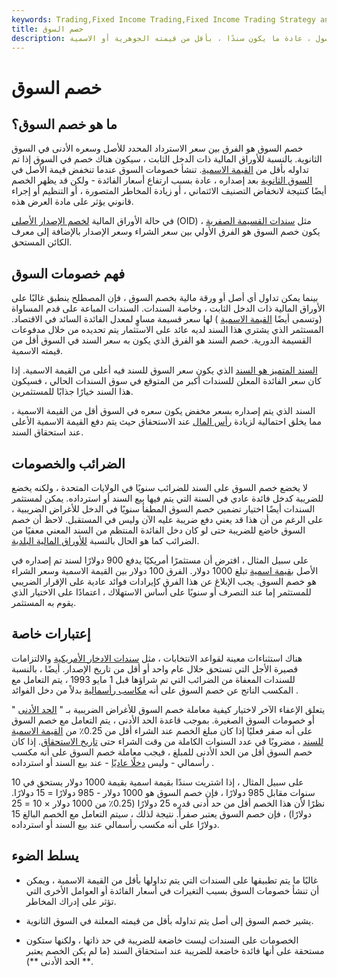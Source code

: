 ```yaml
---
keywords: Trading,Fixed Income Trading,Fixed Income Trading Strategy and Education,Strategy and Education
title: خصم السوق
description: خصم في السوق عندما يتم تداول أحد الأصول ، عادة ما يكون سندًا ، بأقل من قيمته الجوهرية أو الاسمية.
---
```


# خصم السوق
## ما هو خصم السوق؟

خصم السوق هو الفرق بين سعر الاسترداد المحدد للأصل وسعره الأدنى في السوق الثانوية. بالنسبة للأوراق المالية ذات الدخل الثابت ، سيكون هناك خصم في السوق إذا تم تداوله بأقل من [القيمة الاسمية](/parvalue). تنشأ خصومات السوق عندما تنخفض قيمة الأصل في [السوق الثانوية](/secondarymarket) بعد إصداره ، عادة بسبب ارتفاع أسعار الفائدة - ولكن قد يظهر الخصم أيضًا كنتيجة لانخفاض التصنيف الائتماني ، أو زيادة المخاطر المتصورة ، أو التنظيم أو إجراء قانوني يؤثر على مادة العرض هذه.

في حالة الأوراق المالية [لخصم الإصدار الأصلي](/oid) (OID) مثل [سندات القسيمة الصفرية](/zero-couponbond) ، يكون خصم السوق هو الفرق الأولي بين سعر الشراء وسعر الإصدار بالإضافة إلى معرف الكائن المستحق.

## فهم خصومات السوق

بينما يمكن تداول أي أصل أو ورقة مالية بخصم السوق ، فإن المصطلح ينطبق غالبًا على الأوراق المالية ذات الدخل الثابت ، وخاصة السندات. السندات المباعة على قدم المساواة (وتسمى أيضًا [القيمة الاسمية](/facevalue) ) لها سعر قسيمة مساوٍ لمعدل الفائدة السائد في الاقتصاد. المستثمر الذي يشتري هذا السند لديه عائد على الاستثمار يتم تحديده من خلال مدفوعات القسيمة الدورية. خصم السند هو الفرق الذي يكون به سعر السند في السوق أقل من قيمته الاسمية.

[السند المتميز هو السند](/premiumbond) الذي يكون سعر السوق للسند فيه أعلى من القيمة الاسمية. إذا كان سعر الفائدة المعلن للسندات أكبر من المتوقع في سوق السندات الحالي ، فسيكون هذا السند خيارًا جذابًا للمستثمرين.

السند الذي يتم إصداره بسعر مخفض يكون سعره في السوق أقل من القيمة الاسمية ، مما يخلق احتمالية لزيادة [رأس المال](/capitalappreciation) عند الاستحقاق حيث يتم دفع القيمة الاسمية الأعلى عند استحقاق السند.

## الضرائب والخصومات

لا يخضع خصم السوق على السند للضرائب سنويًا في الولايات المتحدة ، ولكنه يخضع للضريبة كدخل فائدة عادي في السنة التي يتم فيها بيع السند أو استرداده. يمكن لمستثمر السندات أيضًا اختيار تضمين خصم السوق المطفأ سنويًا في الدخل للأغراض الضريبية ، على الرغم من أن هذا قد يعني دفع ضريبة عليه الآن وليس في المستقبل. لاحظ أن خصم السوق خاضع للضريبة حتى لو كان دخل الفائدة المنتظم من السند المعني معفيًا من الضرائب كما هو الحال بالنسبة [للأوراق المالية البلدية](/municipalbond).

على سبيل المثال ، افترض أن مستثمرًا أمريكيًا يدفع 900 دولارًا لسند تم إصداره في الأصل [بقيمة اسمية](/parvalue) تبلغ 1000 دولار. الفرق 100 دولار بين القيمة الاسمية وسعر الشراء هو خصم السوق. يجب الإبلاغ عن هذا الفرق كإيرادات فوائد عادية على الإقرار الضريبي للمستثمر إما عند التصرف أو سنويًا على أساس الاستهلاك ، اعتمادًا على الاختيار الذي يقوم به المستثمر.

## إعتبارات خاصة

هناك استثناءات معينة لقواعد الانتخابات ، مثل [سندات الادخار الأمريكية](/ussavingsbonds) والالتزامات قصيرة الأجل التي تستحق خلال عام واحد أو أقل من تاريخ الإصدار. أيضًا ، بالنسبة للسندات المعفاة من الضرائب التي تم شراؤها قبل 1 مايو 1993 ، يتم التعامل مع المكسب الناتج عن خصم السوق على أنه [مكاسب رأسمالية](/capitalgain) بدلاً من دخل الفوائد .

يتعلق الإعفاء الآخر لاختيار كيفية معاملة خصم السوق للأغراض الضريبية بـ " [الحد الأدنى](/deminimistaxrule) " أو خصومات السوق الصغيرة. بموجب قاعدة الحد الأدنى ، يتم التعامل مع خصم السوق على أنه صفر فعليًا إذا كان مبلغ الخصم عند الشراء أقل من 0.25٪ من [القيمة الاسمية للسند](/facevalue) ، مضروبًا في عدد السنوات الكاملة من وقت الشراء حتى [تاريخ الاستحقاق](/maturitydate). إذا كان خصم السوق أقل من الحد الأدنى للمبلغ ، فيجب معاملة خصم السوق على أنه مكسب رأسمالي - وليس [دخلًا عاديًا](/ordinaryincome) - عند بيع السند أو استرداده .

على سبيل المثال ، إذا اشتريت سندًا بقيمة اسمية بقيمة 1000 دولار يستحق في 10 سنوات مقابل 985 دولارًا ، فإن خصم السوق هو 1000 دولار - 985 دولارًا = 15 دولارًا. نظرًا لأن هذا الخصم أقل من حد أدنى قدره 25 دولارًا (0.25٪ من 1000 دولار × 10 = 25 دولارًا) ، فإن خصم السوق يعتبر صفراً. نتيجة لذلك ، سيتم التعامل مع الخصم البالغ 15 دولارًا على أنه مكسب رأسمالي عند بيع السند أو استرداده.

## يسلط الضوء

- غالبًا ما يتم تطبيقها على السندات التي يتم تداولها بأقل من القيمة الاسمية ، ويمكن أن تنشأ خصومات السوق بسبب التغيرات في أسعار الفائدة أو العوامل الأخرى التي تؤثر على إدراك المخاطر.

- يشير خصم السوق إلى أصل يتم تداوله بأقل من قيمته المعلنة في السوق الثانوية.

- الخصومات على السندات ليست خاضعة للضريبة في حد ذاتها ، ولكنها ستكون مستحقة على أنها فائدة خاضعة للضريبة عند استحقاق السند (ما لم يكن الخصم يعتبر ** الحد الأدنى **).

